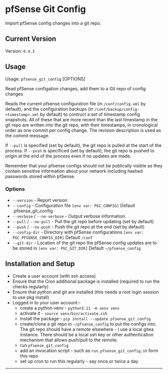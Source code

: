 # pfSense Git Config

Import pfSense config changes into a git repo.

## Current Version

Version: `0.4.3`

## Usage

Usage: `pfsense_git_config` [OPTIONS]

Read pfSense configation changes, add them to a Git repo of config changes

Reads the current pfsense configuration file (in `/conf/config.xml` by default),
and the configuration backups (in `/conf/backup/config-<timestamp>.xml` by
default) to contruct a set of timestamp config snapshots. All of these that are
more recent than the last timestamp in the git repo are written into the git
repo, with their timestamps, in cronological order as one commit per config
change. The revision description is used as the commit message.

If `--pull` is specified (set by default), the git repo is pulled at the start
of the process. If `--push` is specificed (set by default), the git repo is
pushed to origin at the end of the process even if no updates are made.

Remember that your pfsense configs should not be publically visible as they
contain sensitive information about your network including hashed passwords
stored within pfSense.

### Options

- `--version` - Report version
- `--config` - Configuration file `[env var: PGC_CONFIG]` Default
  .pfsense_git_config
- `--verbose` / `--no-verbose` - Output verbose information.
- `--pull` / `--no-pull` - Pull the git repo before updating (set by default)
- `--push` / `--no-push` - Push the git repo at the end (set by default)
- `--config-dir` - Directory with pfSense configurations
  `[env var: PGC_PFSENSE_CONFIG_DIR]` Default `/conf`
- `--git-dir` - Location of the git repo the pfSense config updates are to be
  stored in `[env var: PGC_GIT_DIR]` Default `~/pfsense_config`

## Installation and Setup

- Create a user account (with ssh access)
- Ensure that the Cron additional package is installed (required to run the
  checks regularly)
- Ensure that python and git are installed (this needs a root login session to
  use pkg install)
- Logged in to your user account:-
  - create a python venv - `python3.11 -m venv venv`
  - activate it - `source venv/bin/activate.csh`
  - install the package - `pip install --update pfsense_git_config`
  - create/clone a git repo in `~/pfsense_config` to put the configs into. The
    git repo should have a remote elsewhere - I use a local gitea instance.
    There should be a local ssh key or other authentication mechanism that
    allows push/pull to the remote.
  - run `pfsense_git_config`
  - add an invocation script - such as `run_pfsense_git_config.sh` form this
    repo
  - set up cron to run this regularly - say once or twice a day

---
